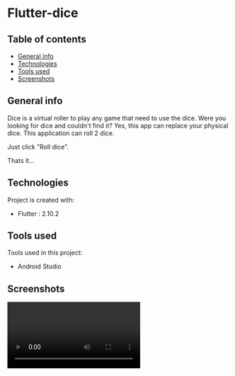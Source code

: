 
# Flutter-dice


## Table of contents
* [General info](#general-info)
* [Technologies](#technologies)
* [Tools used](#tools-used)
* [Screenshots](#screenshots)

## General info
Dice is a virtual roller to play any game that need to use the dice. Were you looking for dice and couldn't find it? Yes, this app can replace your physical dice. This application can roll 2 dice.

Just click "Roll dice".

Thats it... 

## Technologies
Project is created with:
* Flutter : 2.10.2

## Tools used
Tools used in this project:
* Android Studio


## Screenshots
![Video](/screenshots/record.webm)